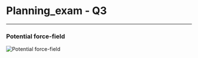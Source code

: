# Planning_exam - Q3

---
### Potential force-field
![Potential force-field](Planning_exam/potential_force-field.png)
